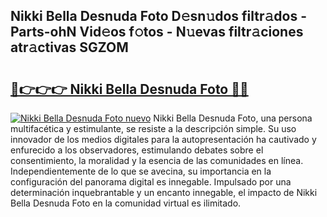 ## Nikki Bella Desnuda Foto D𝚎sn𝚞dos filtr𝚊dos - Parts-ohN Vid𝚎os f𝚘tos - N𝚞evas filtr𝚊ciones atr𝚊ctivas SGZOM

# <h2><a href="http://mbb866.tromn.icu/?c=Nikki+Bella+Desnuda+Foto">🔗👉👉👉 Nikki Bella Desnuda Foto 🔗🔗</a></h2>

[![Nikki Bella Desnuda Foto nuevo](https://i.imgur.com/pEAQMta.gif)](http://mbb866.tromn.icu/?c=Nikki+Bella+Desnuda+Foto)
Nikki Bella Desnuda Foto, una persona multifacética y estimulante, se resiste a la descripción simple. Su uso innovador de los medios digitales para la autopresentación ha cautivado y enfurecido a los observadores, estimulando debates sobre el consentimiento, la moralidad y la esencia de las comunidades en línea. Independientemente de lo que se avecina, su importancia en la configuración del panorama digital es innegable. Impulsado por una determinación inquebrantable y un encanto innegable, el impacto de Nikki Bella Desnuda Foto en la comunidad virtual es ilimitado.
